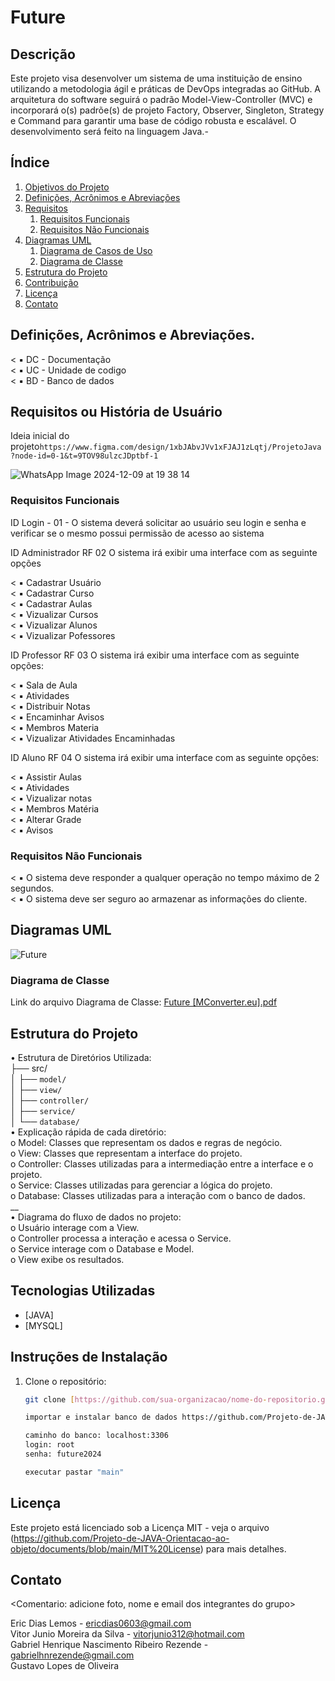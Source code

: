 # Future

## Descrição

Este projeto visa desenvolver um sistema de uma instituição de ensino utilizando a metodologia ágil e práticas de DevOps integradas ao GitHub. A arquitetura do software seguirá o padrão Model-View-Controller (MVC) e incorporará o(s) padrõe(s) de projeto  Factory, Observer, Singleton, Strategy e Command  para garantir uma base de código robusta e escalável. O desenvolvimento será feito na linguagem Java.-

## Índice

1. [Objetivos do Projeto](#objetivo)
2. [Definições, Acrônimos e Abreviações](#definição)
3. [Requisitos](#requisitos)
   1. [Requisitos Funcionais](#rf)
   2. [Requisitos Não Funcionais](#rnf)
4. [Diagramas UML](#uml)
   1. [Diagrama de Casos de Uso](#uc)
   2. [Diagrama de Classe](#classe)
5. [Estrutura do Projeto](#estrutura)
6. [Contribuição](#contribuição)
7. [Licença](#licença)
8. [Contato](#contato)

## Definições, Acrônimos e Abreviações.
 < ▪ DC - Documentação           
 < ▪ UC - Unidade de codigo            
 < ▪ BD - Banco de dados   


## Requisitos ou História de Usuário

Ideia inicial do projeto`https://www.figma.com/design/1xbJAbvJVv1xFJAJ1zLqtj/ProjetoJava?node-id=0-1&t=9TOV98ulzcJDptbf-1`

![WhatsApp Image 2024-12-09 at 19 38 14](https://github.com/user-attachments/assets/9c20665d-8563-453a-8db4-e477b6b84e0b)


   ### Requisitos Funcionais
ID Login - 01 -  O sistema deverá solicitar ao usuário seu login e senha e verificar se o mesmo possui permissão de acesso ao sistema  
 
ID Administrador RF 02 O sistema irá exibir uma interface com as seguinte opções  

   < ▪ Cadastrar Usuário  
   < ▪ Cadastrar Curso  
   < ▪ Cadastrar Aulas  
   < ▪ Vizualizar Cursos  
   < ▪ Vizualizar Alunos  
   < ▪ Vizualizar Pofessores  

ID Professor RF 03 O sistema irá exibir uma interface com as seguinte opções:

   < ▪ Sala de Aula    
   < ▪ Atividades   
   < ▪ Distribuir Notas  
   < ▪ Encaminhar Avisos   
   < ▪ Membros Materia  
   < ▪ Vizualizar Atividades Encaminhadas  

ID Aluno RF 04 O sistema irá exibir uma interface com as seguinte opções:

   < ▪ Assistir Aulas   
   < ▪ Atividades   
   < ▪ Vizualizar notas   
   < ▪ Membros Matéria   
   < ▪ Alterar Grade   
   < ▪ Avisos  

   ### Requisitos Não Funcionais
   < ▪ O sistema deve responder a qualquer operação no tempo máximo de 2 segundos.  
   < ▪ O sistema deve ser seguro ao armazenar as informações do cliente.  

## Diagramas UML

![Future](https://github.com/user-attachments/assets/d396e9f4-ef91-4333-abe4-fc3a47aebdcd)

   
   ### Diagrama de Classe

Link do arquivo Diagrama de Classe: [Future [MConverter.eu].pdf](https://github.com/user-attachments/files/18068499/Future.MConverter.eu.pdf)


## Estrutura do Projeto  
•    Estrutura de Diretórios Utilizada:   
├── src/   
│   ├── `model/`   
│   ├── `view/`   
│   ├── `controller/`   
│   ├── `service/`    
│   └── `database/`   
•    Explicação rápida de cada diretório:   
o    Model: Classes que representam os dados e regras de negócio.   
o    View: Classes que representam a interface do projeto.   
o    Controller: Classes utilizadas para a intermediação entre a interface e o projeto.   
o    Service: Classes utilizadas para gerenciar a lógica do projeto.   
o    Database: Classes utilizadas para a interação com o banco de dados.   
__   
•    Diagrama do fluxo de dados no projeto:  
o    Usuário interage com a View.   
o    Controller processa a interação e acessa o Service.   
o    Service interage com o Database e Model.  
o    View exibe os resultados.    
  
## Tecnologias Utilizadas
- [JAVA]
- [MYSQL]

## Instruções de Instalação
1. Clone o repositório:
   ```sh
   git clone [https://github.com/sua-organizacao/nome-do-repositorio.git](https://github.com/Projeto-de-JAVA-Orientacao-ao-objeto/code/tree/main/Future)

   importar e instalar banco de dados https://github.com/Projeto-de-JAVA-Orientacao-ao-objeto/database/blob/main/future.sql
   
   caminho do banco: localhost:3306
   login: root
   senha: future2024

   executar pastar "main"
   
## Licença
Este projeto está licenciado sob a Licença MIT - veja o arquivo (https://github.com/Projeto-de-JAVA-Orientacao-ao-objeto/documents/blob/main/MIT%20License) para mais detalhes.
## Contato
<Comentario: adicione foto, nome e email dos integrantes do grupo>   
    
Eric Dias Lemos - ericdias0603@gmail.com     
Vitor Junio Moreira da Silva - vitorjunio312@hotmail.com   
Gabriel Henrique Nascimento Ribeiro Rezende - gabrielhnrezende@gmail.com     
Gustavo Lopes de Oliveira    
